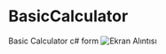 # BasicCalculator
Basic Calculator c# form
![Ekran Alıntısı](https://user-images.githubusercontent.com/81883067/143317405-b5800245-ae44-4d07-991e-73babbf3e32f.PNG)
